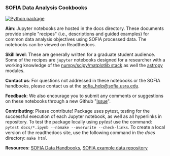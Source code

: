 ### SOFIA Data Analysis Cookbooks

[repo]:s-goldman

[![Python package](https://github.com/SOFIAObservatory/Recipes/actions/workflows/testing.yml/badge.svg)](https://github.com/SOFIAObservatory/Recipes/actions/workflows/testing.yml)

**Aim**: Jupyter notebooks are hosted in the docs directory. These documents provide simple "recipes" (i.e., descriptions and guided examples) for common data analysis objectives using SOFIA processed data. The notebooks can be viewed on Readthedocs.

**Skill level**: These are generally written for a graduate student audience. Some of the recipes are `jupyter` notebooks designed for a researcher with a working knowledge of the [numpy/scipy/matplotlib stack](https://scipy.org/install.html) as well the [astropy](http://docs.astropy.org/en/stable/) modules.

**Contact us**: For questions not addressed in these notebooks or the SOFIA handbooks, please contact us at the
[sofia_help@sofia.usra.edu](mailto:sofia_help@sofia.usra.edu).

**Feedback**: We also encourage you to submit any comments or suggestions on these notebooks through a new Github "[Issue](https://github.com/SOFIAObservatory/Recipes/issues/new/choose)".

**Contributing**: Please contribute! Package uses pytest, testing for the successful execution of each Jupyter notebook, as well as all hyperlinks in repository. To test the package locally using *pytest* use the command: `pytest docs/*.ipynb --nbmake --overwrite --check-links`. To create a local version of the readthedocs site, use the following command in the *docs* directory: `make html`


**Resources**: [SOFIA Data Handbooks](https://www.sofia.usra.edu/science/proposing-and-observing/data-products/data-resources), [SOFIA example data repository](https://zenodo.org/record/5835212#.Yd0JGxPMKqk)

